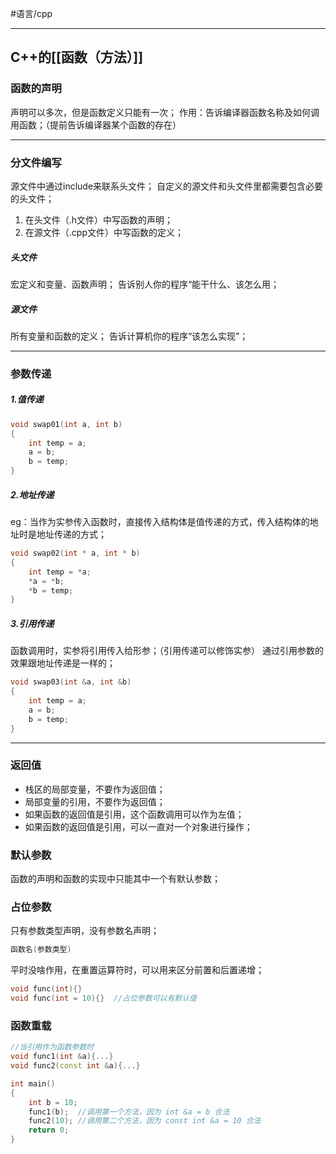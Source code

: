 #语言/cpp
***
## C++的[[函数（方法）]]

### 函数的声明
声明可以多次，但是函数定义只能有一次；
作用：告诉编译器函数名称及如何调用函数；（提前告诉编译器某个函数的存在）
***
### 分文件编写
源文件中通过include来联系头文件；
自定义的源文件和头文件里都需要包含必要的头文件；
1.  在头文件（.h文件）中写函数的声明；
2.  在源文件（.cpp文件）中写函数的定义；
##### 头文件
宏定义和变量、函数声明；
告诉别人你的程序“能干什么、该怎么用；
##### 源文件
所有变量和函数的定义；
告诉计算机你的程序“该怎么实现”；
***
### 参数传递

##### 1.值传递
```cpp
void swap01(int a, int b)
{
	int temp = a;
	a = b;
	b = temp;
}
```
##### 2.地址传递
eg：当作为实参传入函数时，直接传入结构体是值传递的方式，传入结构体的地址时是地址传递的方式；
```cpp
void swap02(int * a, int * b)
{
	int temp = *a;
	*a = *b;
	*b = temp;
}
```
##### 3.引用传递
函数调用时，实参将引用传入给形参；（引用传递可以修饰实参）
通过引用参数的效果跟地址传递是一样的；
```cpp
void swap03(int &a, int &b)
{
	int temp = a;
	a = b;
	b = temp;
}
```
---

### **返回值**
-   栈区的局部变量，不要作为返回值；
-   局部变量的引用，不要作为返回值；
-   如果函数的返回值是引用，这个函数调用可以作为左值；
-   如果函数的返回值是引用，可以一直对一个对象进行操作；

### 默认参数
函数的声明和函数的实现中只能其中一个有默认参数；

### 占位参数
只有参数类型声明，没有参数名声明；
```c
函数名(参数类型)
```
平时没啥作用，在重置运算符时，可以用来区分前置和后置递增；
```cpp
void func(int){}
void func(int = 10){}  //占位参数可以有默认值
```

### 函数重载
```cpp
//当引用作为函数参数时
void func1(int &a){...}
void func2(const int &a){...}

int main()
{
	int b = 10;
	func1(b);  //调用第一个方法，因为 int &a = b 合法
	func2(10); //调用第二个方法，因为 const int &a = 10 合法
	return 0;
}
```
